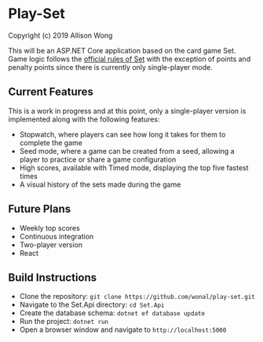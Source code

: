 # Play-Set

Copyright (c) 2019 Allison Wong

This will be an ASP.NET Core application based on the card game Set.  Game logic follows the [official rules of Set](https://www.setgame.com/file/set-english) with the exception of points and penalty points since there is currently only single-player mode.

## Current Features

This is a work in progress and at this point, only a single-player version is implemented along with the following features:
- Stopwatch, where players can see how long it takes for them to complete the game
- Seed mode, where a game can be created from a seed, allowing a player to practice or share a game configuration
- High scores, available with Timed mode, displaying the top five fastest times
- A visual history of the sets made during the game

## Future Plans

- Weekly top scores
- Continuous integration
- Two-player version
- React

## Build Instructions

- Clone the repository: `git clone https://github.com/wonal/play-set.git`
- Navigate to the Set.Api directory: `cd Set.Api`
- Create the database schema: `dotnet ef database update`
- Run the project: `dotnet run`
- Open a browser window and navigate to `http://localhost:5000`












